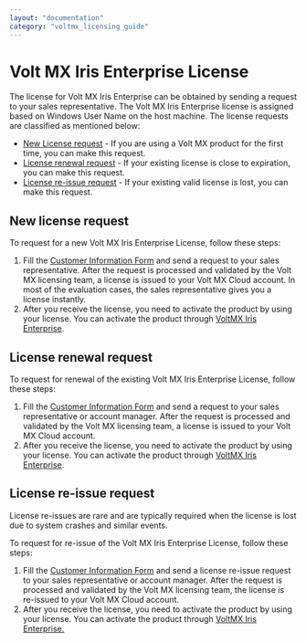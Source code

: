 ```yaml
---
layout: "documentation"
category: "voltmx_licensing_guide"
---
```

                            


Volt MX  Iris Enterprise License
==================================

The license for Volt MX Iris Enterprise can be obtained by sending a request to your sales representative. The Volt MX Iris Enterprise license is assigned based on Windows User Name on the host machine. The license requests are classified as mentioned below:

*   [New License request](#new-license-request) - If you are using a Volt MX product for the first time, you can make this request.
*   [License renewal request](#license-renewal-request) - If your existing license is close to expiration, you can make this request.
*   [License re-issue request](#license-re-issue-request) - If your existing valid license is lost, you can make this request.

New license request
-------------------

To request for a new Volt MX Iris Enterprise License, follow these steps:

1.  Fill the [](Customer_Information_Form.html#appendix-customer-information-form)[Customer Information Form](Customer_Information_Form.html#Customer_Information_Form) and send a request to your sales representative. After the request is processed and validated by the Volt MX licensing team, a license is issued to your Volt MX Cloud account. In most of the evaluation cases, the sales representative gives you a license instantly.
2.  After you receive the license, you need to activate the product by using your license. You can activate the product through [VoltMX Iris Enterprise](VoltMXOne_Studio_IDE.html#activating-volt-mx-iris-enterprise-license).

License renewal request
-----------------------

To request for renewal of the existing Volt MX Iris Enterprise License, follow these steps:

1.  Fill the [Customer Information Form](Customer_Information_Form.html#appendix-customer-information-form) and send a request to your sales representative or account manager. After the request is processed and validated by the Volt MX licensing team, a license is issued to your Volt MX Cloud account.
2.  After you receive the license, you need to activate the product by using your license. You can activate the product through [VoltMX Iris Enterprise](VoltMXOne_Studio_IDE.html#activating-volt-mx-iris-enterprise-license).

License re-issue request
------------------------

License re-issues are rare and are typically required when the license is lost due to system crashes and similar events.

To request for re-issue of the Volt MX Iris Enterprise License, follow these steps:

1.  Fill the [](Customer_Information_Form.html#appendix-customer-information-form)[Customer Information Form](Customer_Information_Form.html#Customer_Information_Form) and send a license re-issue request to your sales representative or account manager. After the request is processed and validated by the Volt MX licensing team, the license is re-issued to your Volt MX Cloud account.
2.  After you receive the license, you need to activate the product by using your license. You can activate the product through [VoltMX Iris Enterprise.](VoltMXOne_Studio_IDE.html#activating-volt-mx-iris-enterprise-license)

